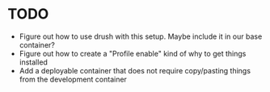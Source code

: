 # TODO

  - Figure out how to use drush with this setup. Maybe include it in our base container?
  - Figure out how to create a "Profile enable" kind of why to get things installed
  - Add a deployable container that does not require copy/pasting things from the development container
